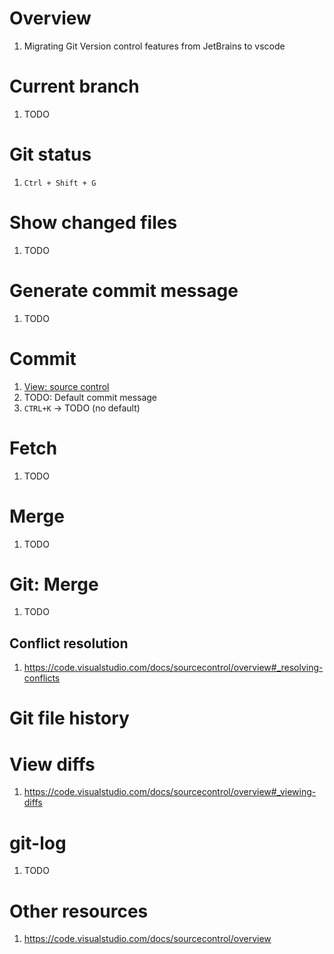 # Overview
1. Migrating Git Version control features from JetBrains to vscode


# Current branch
1. TODO


# Git status
1. `Ctrl + Shift + G`


# Show changed files
1. TODO


# Generate commit message
1. TODO


# Commit
1. [View: source control](TODO)
1. TODO: Default commit message
1. `CTRL+K` -> TODO (no default)


# Fetch
1. TODO


# Merge
1. TODO


# Git: Merge
1. TODO

## Conflict resolution
1. https://code.visualstudio.com/docs/sourcecontrol/overview#_resolving-conflicts


# Git file history



# View diffs
1. https://code.visualstudio.com/docs/sourcecontrol/overview#_viewing-diffs


# git-log
1. TODO


# Other resources
1. https://code.visualstudio.com/docs/sourcecontrol/overview
